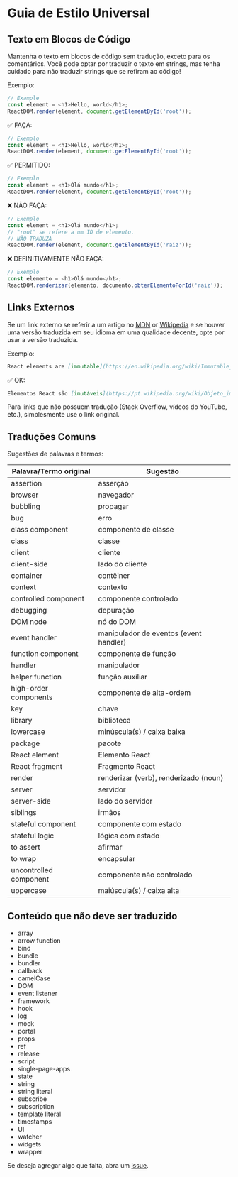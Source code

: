 # Guia de Estilo Universal

## Texto em Blocos de Código

Mantenha o texto em blocos de código sem tradução, exceto para os comentários. Você pode optar por traduzir o texto em strings, mas tenha cuidado para não traduzir strings que se refiram ao código!

Exemplo:

```js
// Example
const element = <h1>Hello, world</h1>;
ReactDOM.render(element, document.getElementById('root'));
```

✅ FAÇA:

```js
// Exemplo
const element = <h1>Hello, world</h1>;
ReactDOM.render(element, document.getElementById('root'));
```

✅ PERMITIDO:

```js
// Exemplo
const element = <h1>Olá mundo</h1>;
ReactDOM.render(element, document.getElementById('root'));
```

❌ NÃO FAÇA:

```js
// Exemplo
const element = <h1>Olá mundo</h1>;
// "root" se refere a um ID de elemento.
// NÃO TRADUZA
ReactDOM.render(element, document.getElementById('raiz'));
```

❌ DEFINITIVAMENTE NÃO FAÇA:

```js
// Exemplo
const elemento = <h1>Olá mundo</h1>;
ReactDOM.renderizar(elemento, documento.obterElementoPorId('raiz'));
```

## Links Externos

Se um link externo se referir a um artigo no [MDN] or [Wikipedia] e se houver uma versão traduzida em seu idioma em uma qualidade decente, opte por usar a versão traduzida.

[mdn]: https://developer.mozilla.org/pt-BR/
[wikipedia]: https://pt.wikipedia.org/wiki/Wikipédia:Página_principal

Exemplo:

```md
React elements are [immutable](https://en.wikipedia.org/wiki/Immutable_object).
```

✅ OK:

```md
Elementos React são [imutáveis](https://pt.wikipedia.org/wiki/Objeto_imutável).
```

Para links que não possuem tradução (Stack Overflow, vídeos do YouTube, etc.), simplesmente use o link original.

## Traduções Comuns

Sugestões de palavras e termos:

| Palavra/Termo original | Sugestão                               |
| ---------------------- | -------------------------------------- |
| assertion              | asserção                               |
| browser                | navegador                              |
| bubbling               | propagar                               |
| bug                    | erro                                   |
| class component        | componente de classe                   |
| class                  | classe                                 |
| client                 | cliente                                |
| client-side            | lado do cliente                        |
| container              | contêiner                              |
| context                | contexto                               |
| controlled component   | componente controlado                  |
| debugging              | depuração                              |
| DOM node               | nó do DOM                              |
| event handler          | manipulador de eventos (event handler) |
| function component     | componente de função                   |
| handler                | manipulador                            |
| helper function        | função auxiliar                        |
| high-order components  | componente de alta-ordem               |
| key                    | chave                                  |
| library                | biblioteca                             |
| lowercase              | minúscula(s) / caixa baixa             |
| package                | pacote                                 |
| React element          | Elemento React                         |
| React fragment         | Fragmento React                        |
| render                 | renderizar (verb), renderizado (noun)  |
| server                 | servidor                               |
| server-side            | lado do servidor                       |
| siblings               | irmãos                                 |
| stateful component     | componente com estado                  |
| stateful logic         | lógica com estado                      |
| to assert              | afirmar                                |
| to wrap                | encapsular                             |
| uncontrolled component | componente não controlado              |
| uppercase              | maiúscula(s) / caixa alta              |

## Conteúdo que não deve ser traduzido

- array
- arrow function
- bind
- bundle
- bundler
- callback
- camelCase
- DOM
- event listener
- framework
- hook
- log
- mock
- portal
- props
- ref
- release
- script
- single-page-apps
- state
- string
- string literal
- subscribe
- subscription
- template literal
- timestamps
- UI
- watcher
- widgets
- wrapper

Se deseja agregar algo que falta, abra um [issue](https://github.com/typescript-cheatsheets/react-pt/issues/new).
